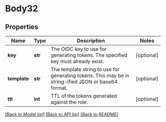 # Body32

## Properties
Name | Type | Description | Notes
------------ | ------------- | ------------- | -------------
**key** | **str** | The OIDC key to use for generating tokens. The specified key must already exist. | [optional] 
**template** | **str** | The template string to use for generating tokens. This may be in string-ified JSON or base64 format. | [optional] 
**ttl** | **int** | TTL of the tokens generated against the role. | [optional] 

[[Back to Model list]](../README.md#documentation-for-models) [[Back to API list]](../README.md#documentation-for-api-endpoints) [[Back to README]](../README.md)

